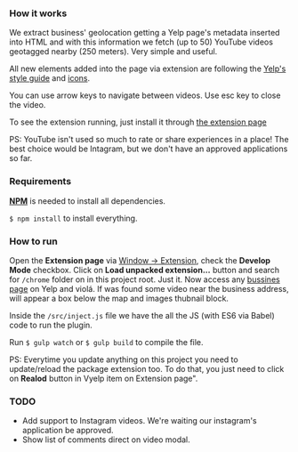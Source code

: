 ### How it works

We extract business' geolocation getting a Yelp page's metadata inserted into HTML and with this information we fetch (up to 50) YouTube videos geotagged nearby (250 meters). Very simple and useful.

All new elements added into the page via extension are following the [Yelp's style guide](https://www.yelp.com.br/styleguide) and [icons](https://www.yelp.com/styleguide/icons).

You can use arrow keys to navigate between videos. Use esc key to close the video.

To see the extension running, just install it through [the extension page](https://chrome.google.com/webstore/detail/vyelp/lleibkhjpnlieccdncckoedbfodklndm?hl=en-US&gl=BR)

PS: YouTube isn't used so much to rate or share experiences in a place! The best choice would be Intagram, but we don't have an approved applications so far.

### Requirements

[**NPM**](https://www.npmjs.com/) is needed to install all dependencies. 

`$ npm install` to install everything.


### How to run
Open the **Extension page** via [Window -> Extension](chrome://extensions/), check the **Develop Mode** checkbox. Click on **Load unpacked extension...** button and search for `/chrome` folder on in this project root. Just it. Now access any [bussines page](https://www.yelp.com/biz/la-boutique-padaria-francesa-bras%C3%ADlia-2) on Yelp and violá. If was found some video near the business address, will appear a box below the map and images thubnail block.

Inside the `/src/inject.js` file we have the all the JS (with ES6 via Babel) code to run the plugin.

Run `$ gulp watch` or `$ gulp build` to compile the file.

PS: Everytime you update anything on this project you need to update/reload the package extension too. To do that, you just need to click on **Realod** button in Vyelp item on Extension page".

### TODO
* Add support to Instagram videos. We're waiting our instagram's application be approved.
* Show list of comments direct on video modal.